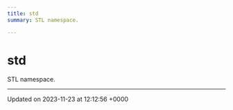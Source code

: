 ```yaml
---
title: std
summary: STL namespace. 

---
```


# std

STL namespace. 






-------------------------------

Updated on 2023-11-23 at 12:12:56 +0000